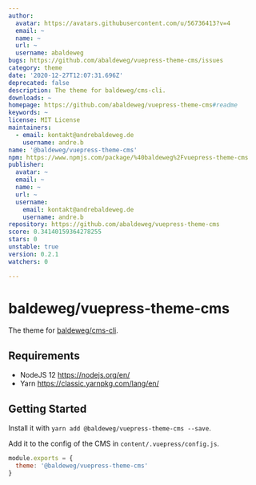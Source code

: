 ```yaml
---
author:
  avatar: https://avatars.githubusercontent.com/u/56736413?v=4
  email: ~
  name: ~
  url: ~
  username: abaldeweg
bugs: https://github.com/abaldeweg/vuepress-theme-cms/issues
category: theme
date: '2020-12-27T12:07:31.696Z'
deprecated: false
description: The theme for baldeweg/cms-cli.
downloads: ~
homepage: https://github.com/abaldeweg/vuepress-theme-cms#readme
keywords: ~
license: MIT License
maintainers:
  - email: kontakt@andrebaldeweg.de
    username: andre.b
name: '@baldeweg/vuepress-theme-cms'
npm: https://www.npmjs.com/package/%40baldeweg%2Fvuepress-theme-cms
publisher:
  avatar: ~
  email: ~
  name: ~
  url: ~
  username:
    email: kontakt@andrebaldeweg.de
    username: andre.b
repository: https://github.com/abaldeweg/vuepress-theme-cms
score: 0.34140159364278255
stars: 0
unstable: true
version: 0.2.1
watchers: 0

---
```


# baldeweg/vuepress-theme-cms

The theme for [baldeweg/cms-cli](https://github.com/abaldeweg/cms-cli).

## Requirements

- NodeJS 12 <https://nodejs.org/en/>
- Yarn <https://classic.yarnpkg.com/lang/en/>

## Getting Started

Install it with `yarn add @baldeweg/vuepress-theme-cms --save`.

Add it to the config of the CMS in `content/.vuepress/config.js`.

```js
module.exports = {
  theme: '@baldeweg/vuepress-theme-cms'
}
```
